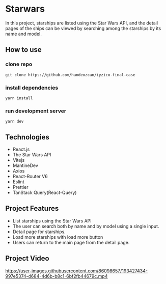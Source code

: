 # Starwars
In this project, starships are listed using the Star Wars API, and the detail pages of the ships can be viewed by searching among the starships by its name and model.

## How to use

### clone repo
```
git clone https://github.com/handeozcan/iyzico-final-case
```
### install dependencies
```
yarn install
```
### run development server
```
yarn dev
```

## Technologies

* React.js
* The Star Wars API
* Vitejs
* MantineDev
* Axios
* React-Router V6
* Eslint
* Prettier
* TanStack Query(React-Query)

## Project Features

- List starships using the Star Wars API
- The user can search both by name and by model using a single input.
- Detail page for starships.
- Load more starships with load more button
- Users can return to the main page from the detail page.


## Project Video
https://user-images.githubusercontent.com/86098657/193427434-997e5374-d684-4d6b-b8c1-6bf2fb44679c.mp4


